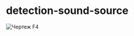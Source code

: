 # detection-sound-source



![Чертеж F4](https://user-images.githubusercontent.com/56040293/111039549-b9cda400-843f-11eb-940d-f4d0f4145bd5.jpg)
